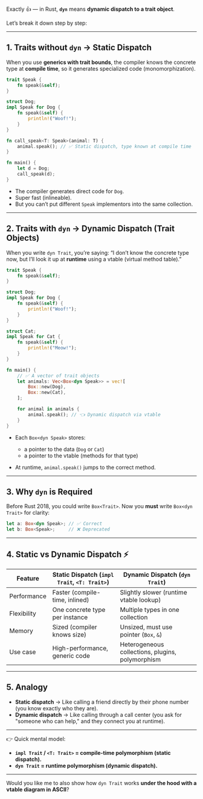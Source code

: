 Exactly 👍 — in Rust, **`dyn`** means **dynamic dispatch to a trait object**.

Let’s break it down step by step:

---

## 1. Traits without `dyn` → Static Dispatch

When you use **generics with trait bounds**, the compiler knows the concrete type at **compile time**, so it generates specialized code (monomorphization).

```rust
trait Speak {
    fn speak(&self);
}

struct Dog;
impl Speak for Dog {
    fn speak(&self) {
        println!("Woof!");
    }
}

fn call_speak<T: Speak>(animal: T) {
    animal.speak(); // ✅ Static dispatch, type known at compile time
}

fn main() {
    let d = Dog;
    call_speak(d);
}
```

* The compiler generates direct code for `Dog`.
* Super fast (inlineable).
* But you can’t put different `Speak` implementors into the same collection.

---

## 2. Traits with `dyn` → Dynamic Dispatch (Trait Objects)

When you write `dyn Trait`, you’re saying:
“I don’t know the concrete type now, but I’ll look it up at **runtime** using a vtable (virtual method table).”

```rust
trait Speak {
    fn speak(&self);
}

struct Dog;
impl Speak for Dog {
    fn speak(&self) {
        println!("Woof!");
    }
}

struct Cat;
impl Speak for Cat {
    fn speak(&self) {
        println!("Meow!");
    }
}

fn main() {
    // ✅ A vector of trait objects
    let animals: Vec<Box<dyn Speak>> = vec![
        Box::new(Dog),
        Box::new(Cat),
    ];

    for animal in animals {
        animal.speak(); // 👈 Dynamic dispatch via vtable
    }
}
```

* Each `Box<dyn Speak>` stores:

  * a pointer to the data (`Dog` or `Cat`)
  * a pointer to the vtable (methods for that type)
* At runtime, `animal.speak()` jumps to the correct method.

---

## 3. Why `dyn` is Required

Before Rust 2018, you could write `Box<Trait>`.
Now you **must** write `Box<dyn Trait>` for clarity:

```rust
let a: Box<dyn Speak>; // ✅ Correct
let b: Box<Speak>;     // ❌ Deprecated
```

---

## 4. Static vs Dynamic Dispatch ⚡

| Feature     | Static Dispatch (`impl Trait`, `<T: Trait>`) | Dynamic Dispatch (`dyn Trait`)                   |
| ----------- | -------------------------------------------- | ------------------------------------------------ |
| Performance | Faster (compile-time, inlined)               | Slightly slower (runtime vtable lookup)          |
| Flexibility | One concrete type per instance               | Multiple types in one collection                 |
| Memory      | Sized (compiler knows size)                  | Unsized, must use pointer (`Box`, `&`)           |
| Use case    | High-performance, generic code               | Heterogeneous collections, plugins, polymorphism |

---

## 5. Analogy

* **Static dispatch** → Like calling a friend directly by their phone number (you know exactly who they are).
* **Dynamic dispatch** → Like calling through a call center (you ask for "someone who can help," and they connect you at runtime).

---

👉 Quick mental model:

* **`impl Trait` / `<T: Trait>` = compile-time polymorphism (static dispatch).**
* **`dyn Trait` = runtime polymorphism (dynamic dispatch).**

---

Would you like me to also show how `dyn Trait` works **under the hood with a vtable diagram in ASCII**?
